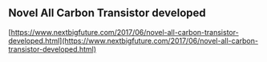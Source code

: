 ## Novel All Carbon Transistor developed
  
  [https://www.nextbigfuture.com/2017/06/novel-all-carbon-transistor-developed.html](https://www.nextbigfuture.com/2017/06/novel-all-carbon-transistor-developed.html)